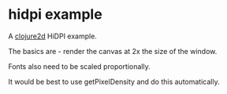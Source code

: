 # hidpi example

A [clojure2d](https://clojure2d.github.io/clojure2d/) HiDPI example.

The basics are - render the canvas at 2x the size of the window.

Fonts also need to be scaled proportionally.

It would be best to use getPixelDensity and do this automatically.
